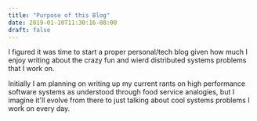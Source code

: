 ```yaml
---
title: "Purpose of this Blog"
date: 2019-01-10T11:30:16-08:00
draft: false
---
```


I figured it was time to start a proper personal/tech blog given how much I
enjoy writing about the crazy fun and wierd distributed systems problems that
I work on.

Initially I am planning on writing up my current rants on high performance
software systems as understood through food service analogies, but I imagine
it'll evolve from there to just talking about cool systems problems I work on
every day.
